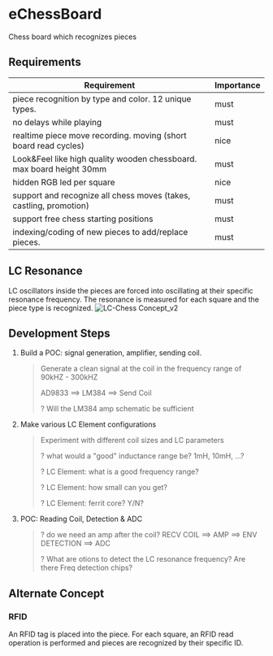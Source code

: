 # eChessBoard
Chess board which recognizes pieces

## Requirements
| Requirement | Importance |
|-----------------------|-------|
| piece recognition by type and color. 12 unique types. | must |
| no delays while playing | must |
| realtime piece move recording. moving (short board read cycles) | nice |
| Look&Feel like high quality wooden chessboard. max board height 30mm | must |
| hidden RGB led per square | nice |
| support and recognize all chess moves (takes, castling, promotion) | must |
| support free chess starting positions | must |
| indexing/coding of new pieces to add/replace pieces. | must |

## LC Resonance
LC oscillators inside the pieces are forced into oscillating at their specific resonance frequency.
The resonance is measured for each square and the piece type is recognized.
![LC-Chess Concept_v2](https://github.com/fdraeger/eChessBoard/assets/19647221/73da6a58-e1e4-49db-af92-f5e03dd56589)


## Development Steps

1.  Build a POC: signal generation, amplifier, sending coil.
    >Generate a clean signal at the coil in the frequency range of 90kHZ - 300kHZ
    >
    >  AD9833 ==> LM384  ==> Send Coil
    >
    >? Will the LM384 amp schematic be sufficient

1.  Make various LC Element configurations    
    >Experiment with different coil sizes and LC parameters
    >
    >? what would a "good" inductance range be? 1mH, 10mH, ...?
    >
    >? LC Element: what is a good frequency range?
    >
    >? LC Element: how small can you get?
    >
    >? LC Element: ferrit core? Y/N?

1.  POC: Reading Coil, Detection & ADC
    >? do we need an amp after the coil?
    >  RECV COIL ==> AMP ==> ENV DETECTION ==> ADC
    >
    >? What are otions to detect the LC resonance frequency? Are there Freq detection chips?
    >

## Alternate Concept
### RFID
An RFID tag is placed into the piece.
For each square, an RFID read operation is performed and pieces are recognized by their specific ID.


